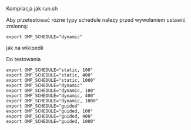 Kompilacja jak run.sh

Aby przetestować różne typy schedule należy przed wywołaniem ustawić zmienną:

```
export OMP_SCHEDULE="dynamic" 
```

jak na wikipedii

Do testowania

```
export OMP_SCHEDULE="static, 100"
export OMP_SCHEDULE="static, 400"
export OMP_SCHEDULE="static, 1000"
export OMP_SCHEDULE="dynamic"
export OMP_SCHEDULE="dynamic, 100"
export OMP_SCHEDULE="dynamic, 400"
export OMP_SCHEDULE="dynamic, 1000"
export OMP_SCHEDULE="guided"
export OMP_SCHEDULE="guided, 100"
export OMP_SCHEDULE="guided, 400"
export OMP_SCHEDULE="guided, 1000"

```
